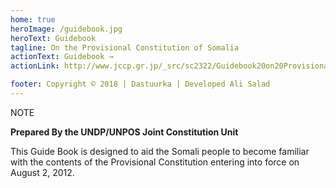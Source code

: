 ```yaml
---
home: true
heroImage: /guidebook.jpg
heroText: Guidebook
tagline: On the Provisional Constitution of Somalia
actionText: Guidebook →
actionLink: http://www.jccp.gr.jp/_src/sc2322/Guidebook20on20Provisional20Constitution20of20Somalia.pdf

footer: Copyright © 2018 | Dastuurka | Developed Ali Salad
---
```


<div class="tip custom-block"> <p class="custom-block-title">NOTE</p>

**Prepared By the UNDP/UNPOS Joint Constitution Unit**

<p>This Guide Book is designed to aid the Somali people to become familiar
with the contents of the Provisional Constitution entering into force on
August 2, 2012.</p></div>





